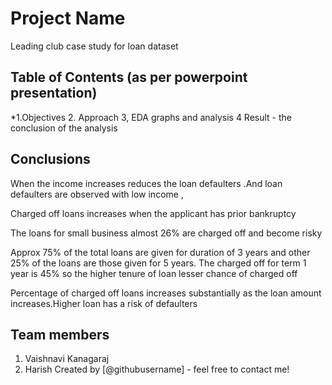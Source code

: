 # Project Name
 Leading club case study for loan dataset 


## Table of Contents (as per powerpoint presentation)
*1.Objectives
2. Approach 
3, EDA graphs and analysis 
4 Result - the conclusion of the analysis
<!-- You can include any other section that is pertinent to your problem -->



## Conclusions
When the income increases reduces the loan defaulters .And  loan defaulters are observed with low income , 

Charged off loans increases when the applicant has prior bankruptcy 

The loans for small business almost 26% are charged off and become risky 

Approx 75% of the total loans are given for duration of 3 years and other 25% of the loans are those given for 5 years. The charged off for term 1 year  is 45%  so the higher tenure of loan lesser chance of charged off 

Percentage of charged off loans increases substantially as the loan amount increases.Higher loan  has a risk of defaulters 


<!-- You don't have to answer all the questions - just the ones relevant to your project. -->


## Team members 
1. Vaishnavi Kanagaraj 
2. Harish
Created by [@githubusername] - feel free to contact me!


<!-- Optional -->
<!-- ## License -->
<!-- This project is open source and available under the [... License](). -->

<!-- You don't have to include all sections - just the one's relevant to your project -->
